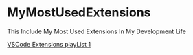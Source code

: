 # MyMostUsedExtensions
This Include My Most Used Extensions In My Development Life

[VSCode Extensions playList 1](https://www.youtube.com/playlist?list=PLZlA0Gpn_vH-ty-HpSPuC3B6evk9NP1dw)
 

